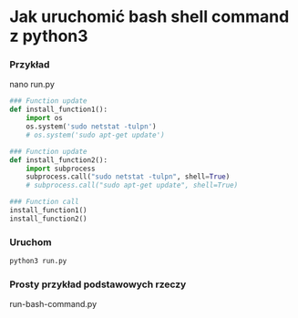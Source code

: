 # Jak uruchomić bash shell command z python3

### Przykład
nano run.py
```python
### Function update
def install_function1():
    import os
    os.system('sudo netstat -tulpn')
    # os.system('sudo apt-get update')

### Function update
def install_function2():
    import subprocess
    subprocess.call("sudo netstat -tulpn", shell=True)
    # subprocess.call("sudo apt-get update", shell=True)

### Function call
install_function1()
install_function2()
```
### Uruchom
```bash
python3 run.py
```

### Prosty przykład podstawowych rzeczy
run-bash-command.py
